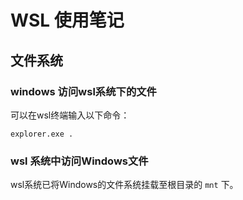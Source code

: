 # WSL 使用笔记

## 文件系统 

### windows 访问wsl系统下的文件

可以在wsl终端输入以下命令：

```shell
explorer.exe .
```

### wsl 系统中访问Windows文件

wsl系统已将Windows的文件系统挂载至根目录的 `mnt` 下。